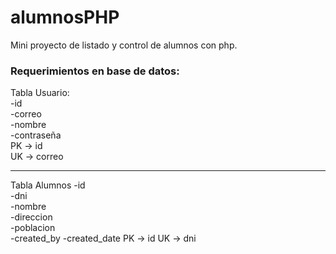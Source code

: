 # alumnosPHP
Mini proyecto de listado y control de alumnos con php.  
### Requerimientos en base de datos:
Tabla Usuario:  
-id  
-correo  
-nombre   
-contraseña  
PK -> id  
UK -> correo  
___
Tabla Alumnos
-id  
-dni   
-nombre  
-direccion  
-poblacion  
-created_by
-created_date
PK -> id
UK -> dni
